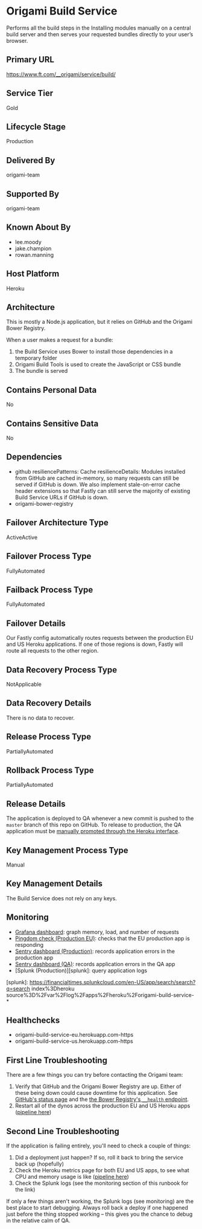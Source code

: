 <!--
    Written in the format prescribed by https://github.com/Financial-Times/runbook.md.
    Any future edits should abide by this format.
-->
# Origami Build Service

Performs all the build steps in the Installing modules manually on a central build server and then serves your requested bundles directly to your user’s browser.

## Primary URL
https://www.ft.com/__origami/service/build/

## Service Tier
Gold

## Lifecycle Stage
Production

## Delivered By
origami-team

## Supported By
origami-team

## Known About By
- lee.moody
- jake.champion
- rowan.manning

## Host Platform
Heroku

## Architecture
This is mostly a Node.js application, but it relies on GitHub and the Origami Bower Registry.

When a user makes a request for a bundle:

1.  the Build Service uses Bower to install those dependencies in a temporary folder
2.  Origami Build Tools is used to create the JavaScript or CSS bundle
3.  The bundle is served

## Contains Personal Data
No

## Contains Sensitive Data
No

## Dependencies
- github
  resiliencePatterns: Cache
  resilienceDetails: Modules installed from GitHub are cached in-memory, so many requests can still be served if GitHub is down. We also implement stale-on-error cache header extensions so that Fastly can still serve the majority of existing Build Service URLs if GitHub is down.
- origami-bower-registry

<!-- Placeholder - remove HTML comment markers to activate
## Replaces
Enter a markdown list of valid System codes

...or delete this placeholder if not applicable to this system
-->

## Failover Architecture Type
ActiveActive

## Failover Process Type
FullyAutomated

## Failback Process Type
FullyAutomated

## Failover Details
Our Fastly config automatically routes requests between the production EU and US Heroku applications. If one of those regions is down, Fastly will route all requests to the other region.

## Data Recovery Process Type
NotApplicable

## Data Recovery Details
There is no data to recover.

## Release Process Type
PartiallyAutomated

## Rollback Process Type
PartiallyAutomated

## Release Details
The application is deployed to QA whenever a new commit is pushed to the `master` branch of this repo on GitHub. To release to production, the QA application must be [manually promoted through the Heroku interface](https://dashboard.heroku.com/pipelines/9cd9033e-fa9d-42af-bfe9-b9d0aa6f4a50).

## Key Management Process Type
Manual

## Key Management Details
The Build Service does not rely on any keys.

## Monitoring
*   [Grafana dashboard][grafana]: graph memory, load, and number of requests
*   [Pingdom check (Production EU)][pingdom-eu]: checks that the EU production app is responding
*   [Sentry dashboard (Production)][sentry-production]: records application errors in the production app
*   [Sentry dashboard (QA)][sentry-qa]: records application errors in the QA app
*   [Splunk (Production)][splunk]: query application logs

[grafana]: http://grafana.ft.com/dashboard/db/origami-build-service

[pingdom-eu]: https://my.pingdom.com/newchecks/checks#check=1791038

[sentry-production]: https://sentry.io/nextftcom/build-service-prod/

[sentry-qa]: https://sentry.io/nextftcom/build-service-dev/

[splunk]&#x3A; <https://financialtimes.splunkcloud.com/en-US/app/search/search?q=search> index%3Dheroku source%3D%2Fvar%2Flog%2Fapps%2Fheroku%2Forigami-build-service-\*

## Healthchecks
- origami-build-service-eu.herokuapp.com-https
- origami-build-service-us.herokuapp.com-https

## First Line Troubleshooting
There are a few things you can try before contacting the Origami team:

1.  Verify that GitHub and the Origami Bower Registry are up. Either of these being down could cause downtime for this application. See [GitHub's status page](https://www.githubstatus.com/) and the [the Bower Registry's `__health` endpoint](https://origami-bower-registry.ft.com/__health).
2.  Restart all of the dynos across the production EU and US Heroku apps ([pipeline here](https://dashboard.heroku.com/pipelines/9cd9033e-fa9d-42af-bfe9-b9d0aa6f4a50))

## Second Line Troubleshooting
If the application is failing entirely, you'll need to check a couple of things:

1.  Did a deployment just happen? If so, roll it back to bring the service back up (hopefully)
2.  Check the Heroku metrics page for both EU and US apps, to see what CPU and memory usage is like ([pipeline here](https://dashboard.heroku.com/pipelines/9cd9033e-fa9d-42af-bfe9-b9d0aa6f4a50))
3.  Check the Splunk logs (see the monitoring section of this runbook for the link)

If only a few things aren't working, the Splunk logs (see monitoring) are the best place to start debugging. Always roll back a deploy if one happened just before the thing stopped working – this gives you the chance to debug in the relative calm of QA.
